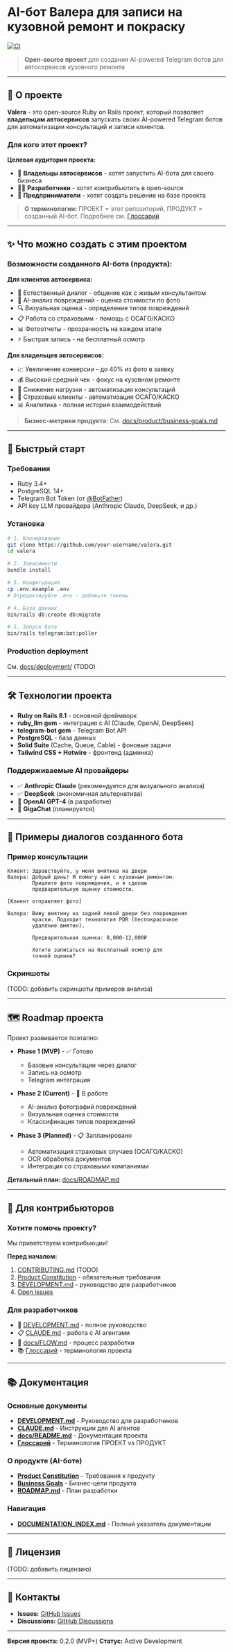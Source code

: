# AI-бот Валера для записи на кузовной ремонт и покраску

[![CI](https://github.com/dapi/valera/actions/workflows/ci.yml/badge.svg)](https://github.com/dapi/valera/actions/workflows/ci.yml)

> **Open-source проект** для создания AI-powered Telegram ботов для автосервисов кузовного ремонта

---

## 🎯 О проекте

**Valera** - это open-source Ruby on Rails проект, который позволяет **владельцам автосервисов** запускать своих AI-powered Telegram ботов для автоматизации консультаций и записи клиентов.

### Для кого этот проект?

**Целевая аудитория проекта:**
- 🏢 **Владельцы автосервисов** - хотят запустить AI-бота для своего бизнеса
- 👨‍💻 **Разработчики** - хотят контрибьютить в open-source
- 🚀 **Предприниматели** - хотят создать решение на базе проекта

> **О терминологии:** ПРОЕКТ = этот репозиторий, ПРОДУКТ = созданный AI-бот.
> Подробнее см. [Глоссарий](docs/glossary.md#фундаментальная-терминология-проекта)

---

## ✨ Что можно создать с этим проектом

### Возможности созданного AI-бота (продукта):

**Для клиентов автосервиса:**
- 🤖 Естественный диалог - общение как с живым консультантом
- 📸 AI-анализ повреждений - оценка стоимости по фото
- 🔍 Визуальная оценка - определение типов повреждений
- 📋 Работа со страховыми - помощь с ОСАГО/КАСКО
- 📊 Фотоотчеты - прозрачность на каждом этапе
- ⚡ Быстрая запись - на бесплатный осмотр

**Для владельцев автосервисов:**
- 📈 Увеличение конверсии - до 40% из фото в заявку
- 💰 Высокий средний чек - фокус на кузовном ремонте
- 🤝 Снижение нагрузки - автоматизация консультаций
- 🎯 Страховые клиенты - автоматизация ОСАГО/КАСКО
- 📊 Аналитика - полная история взаимодействий

> **Бизнес-метрики продукта:** См. [docs/product/business-goals.md](docs/product/business-goals.md)

---

## 🚀 Быстрый старт

### Требования

- Ruby 3.4+
- PostgreSQL 14+
- Telegram Bot Token (от [@BotFather](https://t.me/BotFather))
- API key LLM провайдера (Anthropic Claude, DeepSeek, и др.)

### Установка

```bash
# 1. Клонирование
git clone https://github.com/your-username/valera.git
cd valera

# 2. Зависимости
bundle install

# 3. Конфигурация
cp .env.example .env
# Отредактируйте .env - добавьте токены

# 4. База данных
bin/rails db:create db:migrate

# 5. Запуск бота
bin/rails telegram:bot:poller
```

### Production deployment

См. [docs/deployment/](docs/deployment/) (TODO)

---

## 🛠️ Технологии проекта

- **Ruby on Rails 8.1** - основной фреймворк
- **ruby_llm gem** - интеграция с AI (Claude, OpenAI, DeepSeek)
- **telegram-bot gem** - Telegram Bot API
- **PostgreSQL** - база данных
- **Solid Suite** (Cache, Queue, Cable) - фоновые задачи
- **Tailwind CSS + Hotwire** - фронтенд (админка)

### Поддерживаемые AI провайдеры

- ✅ **Anthropic Claude** (рекомендуется для визуального анализа)
- ✅ **DeepSeek** (экономичная альтернатива)
- 🚧 **OpenAI GPT-4** (в разработке)
- 🚧 **GigaChat** (планируется)

---

## 📸 Примеры диалогов созданного бота

### Пример консультации

```
Клиент: Здравствуйте, у меня вмятина на двери
Валера: Добрый день! Я помогу вам с кузовным ремонтом.
        Пришлите фото повреждения, и я сделаю
        предварительную оценку стоимости.

[Клиент отправляет фото]

Валера: Вижу вмятину на задней левой двери без повреждения
        краски. Подходит технология PDR (беспокрасочное
        удаление вмятин).

        Предварительная оценка: 8,000-12,000₽

        Хотите записаться на бесплатный осмотр для
        точной оценки?
```

### Скриншоты

(TODO: добавить скриншоты примеров анализа)

---

## 🗺️ Roadmap проекта

Проект развивается поэтапно:

- **Phase 1 (MVP)** - ✅ Готово
  - Базовые консультации через диалог
  - Запись на осмотр
  - Telegram интеграция

- **Phase 2 (Current)** - 🔄 В работе
  - AI-анализ фотографий повреждений
  - Визуальная оценка стоимости
  - Классификация типов повреждений

- **Phase 3 (Planned)** - 📋 Запланировано
  - Автоматизация страховых случаев (ОСАГО/КАСКО)
  - OCR обработка документов
  - Интеграция со страховыми компаниями

**Детальный план:** [docs/ROADMAP.md](docs/ROADMAP.md)

---

## 🤝 Для контрибьюторов

### Хотите помочь проекту?

Мы приветствуем контрибьюции!

**Перед началом:**
1. [CONTRIBUTING.md](CONTRIBUTING.md) (TODO)
2. [Product Constitution](docs/product/constitution.md) - обязательные требования
3. [DEVELOPMENT.md](DEVELOPMENT.md) - руководство для разработчиков
4. [Open issues](https://github.com/your-username/valera/issues)

### Для разработчиков

- 📖 [DEVELOPMENT.md](DEVELOPMENT.md) - полное руководство
- 📋 [CLAUDE.md](CLAUDE.md) - работа с AI агентами
- 🎯 [docs/FLOW.md](docs/FLOW.md) - процесс разработки
- 📚 [Глоссарий](docs/glossary.md) - терминология проекта

---

## 📚 Документация

### Основные документы

- **[DEVELOPMENT.md](DEVELOPMENT.md)** - Руководство для разработчиков
- **[CLAUDE.md](CLAUDE.md)** - Инструкции для AI агентов
- **[docs/README.md](docs/README.md)** - Документация проекта
- **[Глоссарий](docs/glossary.md)** - Терминология ПРОЕКТ vs ПРОДУКТ

### О продукте (AI-боте)

- **[Product Constitution](docs/product/constitution.md)** - Требования к продукту
- **[Business Goals](docs/product/business-goals.md)** - Бизнес-цели продукта
- **[ROADMAP.md](docs/ROADMAP.md)** - План разработки

### Навигация

- **[DOCUMENTATION_INDEX.md](DOCUMENTATION_INDEX.md)** - Полный указатель документации

---

## 📄 Лицензия

(TODO: добавить лицензию)

---

## 💬 Контакты

- **Issues:** [GitHub Issues](https://github.com/your-username/valera/issues)
- **Discussions:** [GitHub Discussions](https://github.com/your-username/valera/discussions)

---

**Версия проекта:** 0.2.0 (MVP+)
**Статус:** Active Development
